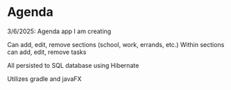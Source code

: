# Agenda
3/6/2025:
Agenda app I am creating

Can add, edit, remove sections (school, work, errands, etc.)
Within sections can add, edit, remove tasks

All persisted to SQL database using Hibernate

Utilizes gradle and javaFX
